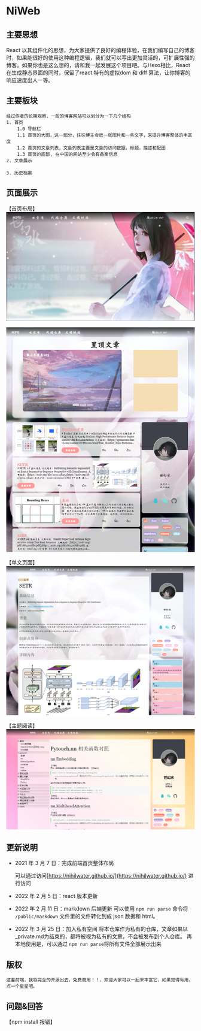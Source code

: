 # NiWeb

## 主要思想

   React 以其组件化的思想，为大家提供了良好的编程体验，在我们编写自己的博客时，如果能很好的使用这种编程逻辑，我们就可以写出更加灵活的，可扩展性强的博客。如果你也是这么想的，请和我一起发展这个项目吧。与Hexo相比，React在生成静态界面的同时，保留了react 特有的虚拟dom 和 diff 算法，让你博客的响应速度出人一等。

## 主要板块

    经过作者的长期观察，一般的博客网站可以划分为一下几个结构
    1. 首页
        1.0 导航栏
        1.1 首页的大图，这一部分，往往博主会放一张图片和一些文字，来提升博客整体的丰富度
        1.2 首页的文章列表，文章列表主要是文章的访问数据，标题，描述和配图
        1.3 首页的底部, 在中国的网站至少会有备案信息
    2. 文章展示

    3. 历史档案

## 页面展示

【首页布局】
![主图](../../../img/article/2022-04-12-01-28-18.png)

![文章布局](../../../img/article/2022-04-12-01-35-54.png)

【单文页面】
![](../../../img/article/2022-04-12-01-37-28.png)

【主题阅读】
![](../../../img/article/2022-04-12-01-39-35.png)


## 更新说明

- 2021 年 3 月 7 日：完成前端首页整体布局

    可以通过访问[https://nihilwater.github.io/](https://nihilwater.github.io/) 进行访问

- 2022 年 2 月 5 日：react 版本更新

- 2022 年 2 月 11 日：markdown 后端更新
    可以使用 `npm run parse` 命令将 `/public/markdown` 文件里的文件转化到成 json 数据和 html。

- 2022 年 3 月 25 日：加入私有空间
    将本仓库作为私有的仓库，文章如果以_private.md为结束的，都将被视为私有的文章，不会被发布到个人仓库。
    再本地使用是，可以通过 `npm run parse`将所有文件全部展示出来

## 版权

    这套前端，我将完全的开源出去，免费商用！！，欢迎大家可以一起来丰富它，如果觉得有用，点一个星星吧。

## 问题&回答

【npm install 报错】
